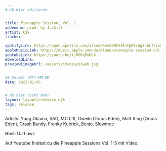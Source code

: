 ```yaml
---
# Ab Hier editieren


title: Pineapple Session, Vol. 1
addendum: prod. by Jackill
artist: €$¥
tracks:

spotifyLink: https://open.spotify.com/album/0nmXaMCV1AnTpF5cQg3dbL?si=XIil4odSS9ypauN-6J_F1w
appleMusicLink: https://music.apple.com/de/album/pineapple-session-vol-1-feat-yung-obama-sad-mc-lift/1657280541
youtubeLink: https://youtu.be/tjMORqPeULA
downloadLink: 
previewIimageUrl: /assets/images/01web.jpg


## Format YYYY-MM-DD
date: 2023-01-06


# Ab hier nicht mehr
layout: layouts/release.njk
tags: release
---
```


Artists: Yung Obama, SAD, MC Lift, Gweilo (Orcus Eden), Matt King (Orcus Eden), Crash Bundy, Franky Kubrick, Benjo, Slowmoe

Host: DJ Lowz

Auf Youtube findest du die Pineapple Sessions Vol. 1-5 mit Video.
